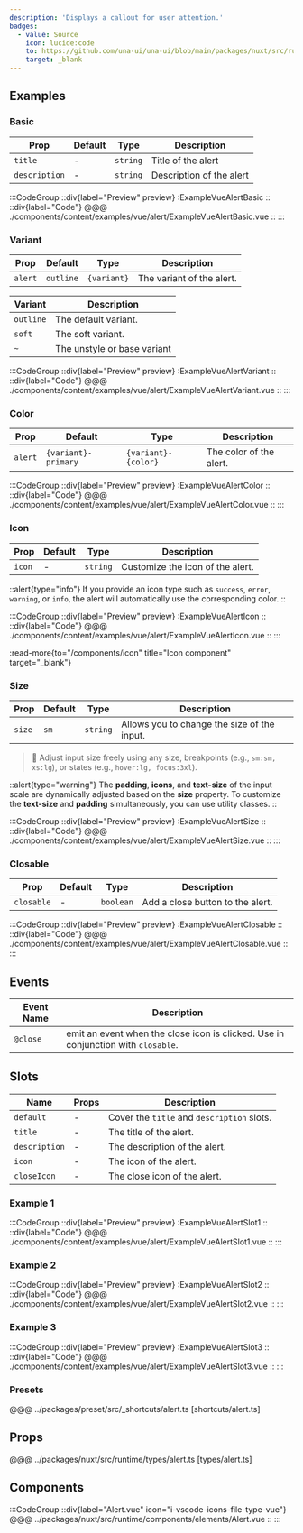 ```yaml
---
description: 'Displays a callout for user attention.'
badges:
  - value: Source
    icon: lucide:code
    to: https://github.com/una-ui/una-ui/blob/main/packages/nuxt/src/runtime/components/elements/Alert.vue
    target: _blank
---
```


## Examples

### Basic

| Prop          | Default | Type     | Description              |
| ------------- | ------- | -------- | ------------------------ |
| `title`       | -       | `string` | Title of the alert       |
| `description` | -       | `string` | Description of the alert |

:::CodeGroup
::div{label="Preview" preview}
  :ExampleVueAlertBasic
::
::div{label="Code"}
@@@ ./components/content/examples/vue/alert/ExampleVueAlertBasic.vue
::
:::

### Variant

| Prop    | Default   | Type        | Description               |
| ------- | --------- | ----------- | ------------------------- |
| `alert` | `outline` | `{variant}` | The variant of the alert. |

| Variant   | Description                 |
| --------- | --------------------------- |
| `outline` | The default variant.        |
| `soft`    | The soft variant.           |
| `~`       | The unstyle or base variant |

:::CodeGroup
::div{label="Preview" preview}
  :ExampleVueAlertVariant
::
::div{label="Code"}
@@@ ./components/content/examples/vue/alert/ExampleVueAlertVariant.vue
::
:::

### Color

| Prop    | Default             | Type                | Description             |
| ------- | ------------------- | ------------------- | ----------------------- |
| `alert` | `{variant}-primary` | `{variant}-{color}` | The color of the alert. |

:::CodeGroup
::div{label="Preview" preview}
  :ExampleVueAlertColor
::
::div{label="Code"}
@@@ ./components/content/examples/vue/alert/ExampleVueAlertColor.vue
::
:::

### Icon

| Prop   | Default | Type     | Description                      |
| ------ | ------- | -------- | -------------------------------- |
| `icon` | -       | `string` | Customize the icon of the alert. |

::alert{type="info"}
  If you provide an icon type such as `success`, `error`, `warning`, or `info`, the alert will automatically use the corresponding color. 
::

:::CodeGroup
::div{label="Preview" preview}
  :ExampleVueAlertIcon
::
::div{label="Code"}
@@@ ./components/content/examples/vue/alert/ExampleVueAlertIcon.vue
::
:::

:read-more{to="/components/icon" title="Icon component" target="_blank"}

### Size

| Prop   | Default | Type     | Description                                 |
| ------ | ------- | -------- | ------------------------------------------- |
| `size` | `sm`    | `string` | Allows you to change the size of the input. |

> 🚀 Adjust input size freely using any size, breakpoints (e.g., `sm:sm, xs:lg`), or states (e.g., `hover:lg, focus:3xl`).

::alert{type="warning"}
The **padding**, **icons**, and **text-size** of the input scale are dynamically adjusted based on the **size** property. To customize the **text-size** and **padding** simultaneously, you can use utility classes.
::

:::CodeGroup
::div{label="Preview" preview}
  :ExampleVueAlertSize
::
::div{label="Code"}
@@@ ./components/content/examples/vue/alert/ExampleVueAlertSize.vue
::
:::

### Closable

| Prop       | Default | Type      | Description                      |
| ---------- | ------- | --------- | -------------------------------- |
| `closable` | -       | `boolean` | Add a close button to the alert. |

:::CodeGroup
::div{label="Preview" preview}
  :ExampleVueAlertClosable
::
::div{label="Code"}
@@@ ./components/content/examples/vue/alert/ExampleVueAlertClosable.vue
::
:::

## Events

| Event Name | Description                                                                       |
| ---------- | --------------------------------------------------------------------------------- |
| `@close`   | emit an event when the close icon is clicked. Use in conjunction with `closable`. |

## Slots

| Name          | Props | Description                                |
| ------------- | ----- | ------------------------------------------ |
| `default`     | -     | Cover the `title` and `description` slots. |
| `title`       | -     | The title of the alert.                    |
| `description` | -     | The description of the alert.              |
| `icon`        | -     | The icon of the alert.                     |
| `closeIcon`   | -     | The close icon of the alert.               |

### Example 1

:::CodeGroup
::div{label="Preview" preview}
  :ExampleVueAlertSlot1
::
::div{label="Code"}
@@@ ./components/content/examples/vue/alert/ExampleVueAlertSlot1.vue
::
:::

### Example 2

:::CodeGroup
::div{label="Preview" preview}
  :ExampleVueAlertSlot2
::
::div{label="Code"}
@@@ ./components/content/examples/vue/alert/ExampleVueAlertSlot2.vue
::
:::

### Example 3

:::CodeGroup
::div{label="Preview" preview}
  :ExampleVueAlertSlot3
::
::div{label="Code"}
@@@ ./components/content/examples/vue/alert/ExampleVueAlertSlot3.vue
::
:::

### Presets

@@@ ../packages/preset/src/_shortcuts/alert.ts [shortcuts/alert.ts]

## Props

@@@ ../packages/nuxt/src/runtime/types/alert.ts [types/alert.ts]

## Components

:::CodeGroup
::div{label="Alert.vue" icon="i-vscode-icons-file-type-vue"}
@@@ ../packages/nuxt/src/runtime/components/elements/Alert.vue
::
:::
